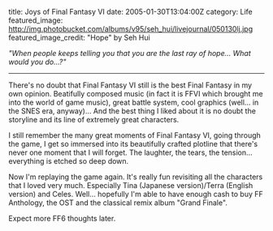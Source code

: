 title: Joys of Final Fantasy VI
date: 2005-01-30T13:04:00Z
category: Life
featured_image: http://img.photobucket.com/albums/v95/seh_hui/livejournal/050130lj.jpg
featured_image_credit: "Hope" by Seh Hui

*"When people keeps telling you that you are the last ray of hope… What would you do…?"*

---

There's no doubt that Final Fantasy VI still is the best Final Fantasy in my own opinion. Beatifully composed music (in fact it is FFVI which brought me into the world of game music), great battle system, cool graphics (well… in the SNES era, anyway)… And the best thing I liked about it is no doubt the storyline and its line of extremely great characters.

I still remember the many great moments of Final Fantasy VI, going through the game, I get so immersed into its beautifully crafted plotline that there's never one moment that I will forget. The laughter, the tears, the tension… everything is etched so deep down.

Now I'm replaying the game again. It's really fun revisiting all the characters that I loved very much. Especially Tina (Japanese version)/Terra (English version) and Celes. Well… hopefully I'm able to have enough cash to buy FF Anthology, the OST and the classical remix album "Grand Finale".

Expect more FF6 thoughts later.
